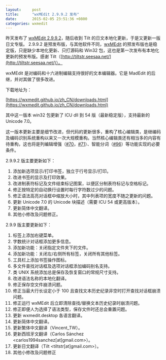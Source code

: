 ```yaml
---
layout:     post
title:      "wxMEdit 2.9.9.2 发布"
date:       2015-02-05 23:51:36 +0800
categories: wxmedit
---
```

昨天发布了 [wxMEdit 2.9.9.2](https://wxmedit.github.io/zh_CN/downloads.html)，随后收到 Tilt 的日文本地化更新，于是又更新一版日文专版。
2.9.9.2 是预发布版，与其他软件不同，[wxMEdit](https://wxmedit.github.io/zh_CN/) 的预发布版也是稳定版，只是缺少本地化更新、只打源码和 Win32 包，这也是第一次发布有本地化更新的预发布版。感谢 Tilt（[http://tiltstr.seesaa.net/](http://tiltstr.seesaa.net/)）。

<!--more-->

wxMEdit 是对编码和十六进制编辑支持很好的文本编辑器。它是 MadEdit 的后继，并对其做了很多改进。

下载地址为：

[https://wxmedit.github.io/zh_CN/downloads.html](https://wxmedit.github.io/zh_CN/downloads.html)

其中这一版本 win32 包更新了 ICU dll 到 54 版（最新稳定版），支持最新的 Unicode 7.0。

这一版本更新主要是细节改进，但代码的更新很多，重构了核心编辑类，是继编码及编码识别系统重构以来又一次大规模重构。当然核心编辑类还有相当多的内容有待重构，这也将是列编辑增强（[#70](https://github.com/hltj/wxMEdit/issues/70)，[#71](https://github.com/hltj/wxMEdit/issues/71)）、智能分词（[#96](https://github.com/hltj/wxMEdit/issues/96)）等功能实现的必要条件。

2.9.9.2 版主要更新如下：
1. 添加新选项显示/打印书签，独立于行号显示/打印。
2. 改进书签的显示及打印效果。
3. 改进制表符标记及文件结束标记图案，以便区分制表符标记与空格标记。
4. 修正按特定的自动换行设置时每行字符数过少的问题。
5. 修正语法高亮对话框中缩放大小时，其中列表项的宽度不随之更新的问题。
6. 更新 Unicode 7.0 的 Unicode 块描述（需要 ICU 54 或更高版本）。
7. 更新简体中文翻译。
8. 其他小修改及问题修正。

2.9.9 版主要更新如下：
1. 标签上添加右键菜单。
2. 字数统计对话框添加更多信息。
3. 添加新功能：关闭指定文件夹下的文件。
4. 添加新功能：关闭左/右侧所有标签，关闭所有其他标签。
5. 工具栏上添加书签操作图标。
6. 多文件查找对话框及选项对话框添加编码别名支持。
7. 类 UNIX 系统添加总是保存及恢复窗口的常规尺寸支持。
8. 改进语法名称的本地化翻译。
9. 修正保存空文件崩溃问题。
10. 修正当最大行长设定小于 100 且查找文本历史纪录非空时打开查找对话框崩溃问题。
11. 修正运行 wxMEdit 后立即清除查找/替换文本历史纪录时崩溃问题。
12. 修正即便人为选择了语法类型，保存文件时还总会重置问题。
13. 更新 wxmedit.desktop 各语言翻译。
14. 更新简体中文翻译。
15. 更新繁体中文翻译（Vincent_TW）。
16. 更新西班牙文翻译（Carlos Sánchez <carlos1994sanchez[at]gmail.com>）。
17. 更新日文翻译（Tilt <tiltstr[at]gmail.com>）。
18. 其他小修改及问题修正
